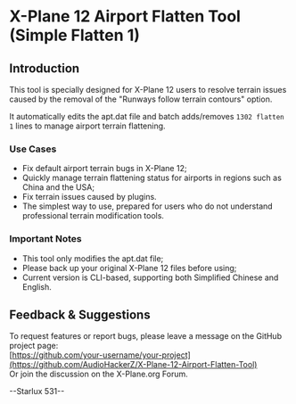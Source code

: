 # X-Plane 12 Airport Flatten Tool (Simple Flatten 1)

## Introduction
This tool is specially designed for X-Plane 12 users to resolve terrain issues caused by the removal of the "Runways follow terrain contours" option.

It automatically edits the apt.dat file and batch adds/removes `1302 flatten 1` lines to manage airport terrain flattening.

### Use Cases
- Fix default airport terrain bugs in X-Plane 12;
- Quickly manage terrain flattening status for airports in regions such as China and the USA;
- Fix terrain issues caused by plugins.
- The simplest way to use, prepared for users who do not understand professional terrain modification tools.

### Important Notes
- This tool only modifies the apt.dat file;
- Please back up your original X-Plane 12 files before using;
- Current version is CLI-based, supporting both Simplified Chinese and English.

## Feedback & Suggestions
To request features or report bugs, please leave a message on the GitHub project page:  
[https://github.com/your-username/your-project](https://github.com/AudioHackerZ/X-Plane-12-Airport-Flatten-Tool)  
Or join the discussion on the X-Plane.org Forum.

--Starlux 531--

